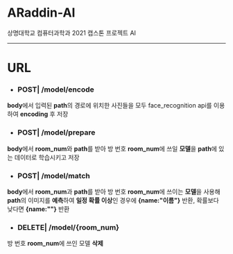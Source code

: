 # ARaddin-AI
상명대학교 컴퓨터과학과 2021 캡스톤 프로젝트 AI

---

# URL

- ### POST| /model/encode <br>
**body**에서 입력된 **path**의 경로에 위치한 사진들을 모두 face_recognition api를 이용하여 **encoding** 후 저장
- ### POST| /model/prepare <br>
**body**에서 **room_num**와 **path**를 받아 방 번호 **room_num**에 쓰일 **모델**을 **path**에 있는 데이터로 학습시키고 저장
- ### POST| /model/match <br>
**body**에서 **room_num**과 **path**를 받아 방 번호 **room_num**에 쓰이는 **모델**을 사용해 **path**의 이미지를 **예측**하여 **일정 확률 이상**인 경우에 **{name:"이름"}** 반환, 
확률보다 낮다면 **{name:""}** 반환
- ### DELETE| /model/{room_num} <br>
방 번호 **room_num**에 쓰인 모델 **삭제**
